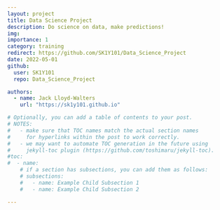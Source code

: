 ```yaml
---
layout: project
title: Data Science Project
description: Do science on data, make predictions!
img:
importance: 1
category: training
redirect: https://github.com/SK1Y101/Data_Science_Project
date: 2022-05-01
github:
  user: SK1Y101
  repo: Data_Science_Project

authors:
  - name: Jack Lloyd-Walters
    url: "https://sk1y101.github.io"

# Optionally, you can add a table of contents to your post.
# NOTES:
#   - make sure that TOC names match the actual section names
#     for hyperlinks within the post to work correctly.
#   - we may want to automate TOC generation in the future using
#     jekyll-toc plugin (https://github.com/toshimaru/jekyll-toc).
#toc:
#  - name:
    # if a section has subsections, you can add them as follows:
    # subsections:
    #   - name: Example Child Subsection 1
    #   - name: Example Child Subsection 2

---
```

